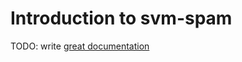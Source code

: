 # Introduction to svm-spam

TODO: write [great documentation](http://jacobian.org/writing/great-documentation/what-to-write/)
